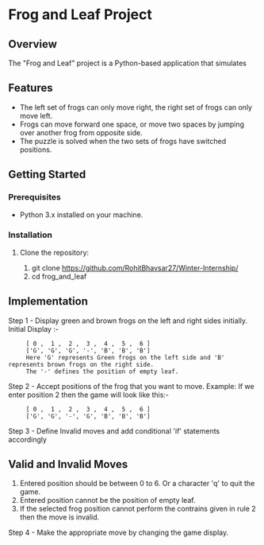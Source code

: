 # Frog and Leaf Project

## Overview

The "Frog and Leaf" project is a Python-based application that simulates 

## Features

- The left set of frogs can only move right, the right set of frogs can only move left.
- Frogs can move forward one space, or move two spaces by jumping over another frog from opposite side.
- The puzzle is solved when the two sets of frogs have switched positions.

## Getting Started

### Prerequisites

- Python 3.x installed on your machine.

### Installation

1. Clone the repository:

   1. git clone https://github.com/RohitBhavsar27/Winter-Internship/
   2. cd frog_and_leaf

## Implementation

Step 1 - Display green and brown frogs on the left and right sides initially.
         Initial Display :-

         [ 0 ,  1 ,  2 ,  3 ,  4 ,  5 ,  6 ]
         ['G', 'G', 'G', '-', 'B', 'B', 'B']
         Here 'G' represents Green frogs on the left side and 'B' represents brown frogs on the right side. 
         The '-' defines the position of empty leaf.

Step 2 - Accept positions of the frog that you want to move.
         Example: If we enter position 2 then the game will look like this:-

         [ 0 ,  1 ,  2 ,  3 ,  4 ,  5 ,  6 ]
         ['G', 'G', '-', 'G', 'B', 'B', 'B']

Step 3 - Define Invalid moves and add conditional 'if' statements accordingly

## Valid and Invalid Moves 

1. Entered position should be between 0 to 6. Or a character 'q' to quit the game.
2. Entered position cannot be the position of empty leaf.
3. If the selected frog position cannot perform the contrains given in rule 2 then the move is invalid.

Step 4 - Make the appropriate move by changing the game display.

